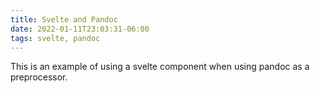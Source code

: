 ```yaml
---
title: Svelte and Pandoc
date: 2022-01-11T23:03:31-06:00
tags: svelte, pandoc
---
```


This is an example of using a svelte component when using pandoc as a preprocessor.

<script>
import Counter from "$lib/components/Counter.svelte"
</script>

<Counter/>
